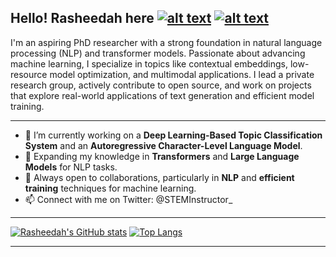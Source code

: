 ## Hello! Rasheedah here [![alt text][1.1]][1] [![alt text][6.1]][6]

I'm an aspiring PhD researcher with a strong foundation in natural language processing (NLP) and transformer models. Passionate about advancing machine learning, I specialize in topics like contextual embeddings, low-resource model optimization, and multimodal applications. I lead a private research group, actively contribute to open source, and work on projects that explore real-world applications of text generation and efficient model training.

---

- 🔭 I’m currently working on a **Deep Learning-Based Topic Classification System** and an **Autoregressive Character-Level Language Model**.
- 🌱 Expanding my knowledge in **Transformers** and **Large Language Models** for NLP tasks.
- 👯 Always open to collaborations, particularly in **NLP** and **efficient training** techniques for machine learning.
- 📫 Connect with me on Twitter: @STEMInstructor_

---

[![Rasheedah's GitHub stats](https://github-readme-stats.vercel.app/api?username=rashoba&show_icons=true&theme=dracula)](https://github.com/rashoba/github-readme-stats) [![Top Langs](https://github-readme-stats.vercel.app/api/top-langs/?username=rashoba&layout=compact)](https://github.com/rashoba/github-readme-stats)

---

<!-- Social media icons and links -->
[1.1]: http://i.imgur.com/tXSoThF.png (twitter icon with padding)
[6.1]: http://i.imgur.com/0o48UoR.png (github icon with padding)

[1]: http://www.twitter.com/STEMInstructor_
[6]: http://www.github.com/rashoba
